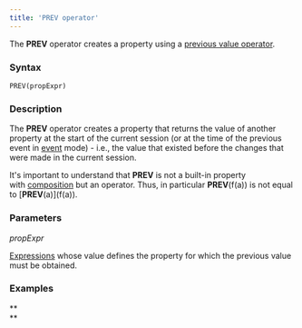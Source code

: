 ```yaml
---
title: 'PREV operator'
---
```


The **PREV** operator creates a property using a [previous value operator](Previous_value_PREV.md).

### Syntax

    PREV(propExpr)

### Description

The **PREV** operator creates a property that returns the value of another property at the start of the current session (or at the time of the previous event in [event](Events.md#Events-change) mode) - i.e., the value that existed before the changes that were made in the current session.

It's important to understand that **PREV** is not a built-in property with [composition](Composition_JOIN.md) but an operator. Thus, in particular **PREV**(f(a)) is not equal to \[**PREV**(a)\](f(a)).

### Parameters

*propExpr*

[Expressions](Expression.md) whose value defines the property for which the previous value must be obtained.

### Examples



**  
**
